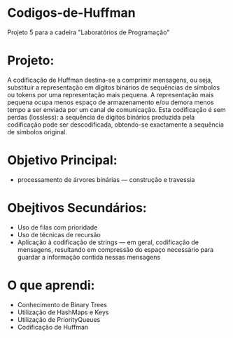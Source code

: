 # Codigos-de-Huffman
Projeto 5 para a cadeira "Laboratórios de Programação"

# Projeto:
A codificação de Huffman destina-se a comprimir mensagens, ou seja, substituir a
representação em dígitos binários de sequências de símbolos ou tokens por uma
representação mais pequena. A representação mais pequena ocupa menos espaço de
armazenamento e/ou demora menos tempo a ser enviada por um canal de comunicação.
Esta codificação é sem perdas (lossless): a sequência de dígitos binários produzida pela
codificação pode ser descodificada, obtendo-se exactamente a sequência de símbolos
original.

# Objetivo Principal:
- processamento de árvores binárias — construção e travessia 

# Obejtivos Secundários:
- Uso de filas com prioridade
- Uso de técnicas de recursão
- Aplicação à codificação de strings — em geral, codificação de mensagens,
resultando em compressão do espaço necessário para guardar a informação
contida nessas mensagens

# O que aprendi:
- Conhecimento de Binary Trees
- Utilização de HashMaps e Keys 
- Utilização de PriorityQueues
- Codificação de Huffman
